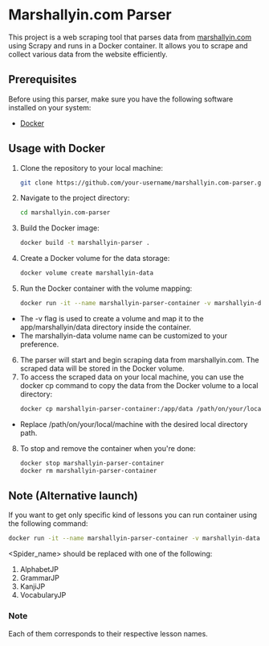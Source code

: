 # Marshallyin.com Parser

This project is a web scraping tool that parses data from [marshallyin.com](https://www.marshallyin.com/) using Scrapy and runs in a Docker container. It allows you to scrape and collect various data from the website efficiently.

## Prerequisites

Before using this parser, make sure you have the following software installed on your system:

- [Docker](https://www.docker.com/)

## Usage with Docker

1. Clone the repository to your local machine:

   ```bash
   git clone https://github.com/your-username/marshallyin.com-parser.git
2. Navigate to the project directory:
   ```bash
   cd marshallyin.com-parser
3. Build the Docker image:
   ```bash
   docker build -t marshallyin-parser .
4. Create a Docker volume for the data storage:
   ```bash
   docker volume create marshallyin-data
5. Run the Docker container with the volume mapping:
   ```bash
   docker run -it --name marshallyin-parser-container -v marshallyin-data:/app/data marshallyin-parser
- The -v flag is used to create a volume and map it to the app/marshallyin/data directory inside the container.
- The marshallyin-data volume name can be customized to your preference.
6. The parser will start and begin scraping data from marshallyin.com. The scraped data will be stored in the Docker volume.
7. To access the scraped data on your local machine, you can use the docker cp command to copy the data from the Docker volume to a local directory:
   ```bash
   docker cp marshallyin-parser-container:/app/data /path/on/your/local/machine

- Replace /path/on/your/local/machine with the desired local directory path.
8. To stop and remove the container when you're done:
   ```bash
   docker stop marshallyin-parser-container
   docker rm marshallyin-parser-container
## Note (Alternative launch)
If you want to get only specific kind of lessons you can run container using the following command:
   ```bash
   docker run -it --name marshallyin-parser-container -v marshallyin-data:/app/marshallyin/data marshallyin-parser /bin/sh -c "cd marshallyin && scrapy crawl <Spider_name>"
   ```
<Spider_name> should be replaced with one of the following:
1) AlphabetJP 
2) GrammarJP
3) KanjiJP
4) VocabularyJP
### Note
Each of them corresponds to their respective lesson names.